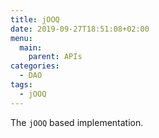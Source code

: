 ```yaml
---
title: jOOQ
date: 2019-09-27T18:51:08+02:00
menu:
  main:
    parent: APIs
categories:
  - DAO
tags:
  - jOOQ
---
```


The `jOOQ` based implementation.
